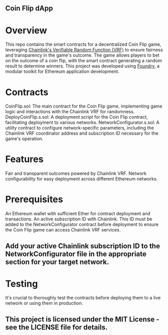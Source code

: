 ## Coin Flip dApp

# Overview

This repo contains the smart contracts for a decentralized Coin Flip game, leveraging [Chainlink's Verifiable Random Function (VRF)](https://vrf.chain.link/) to ensure fairness and transparency in the game's outcome. The game allows players to bet on the outcome of a coin flip, with the smart contract generating a random result to determine winners.
This project was developed using [Foundry](https://book.getfoundry.sh/), a modular toolkit for Ethereum application development.

# Contracts

CoinFlip.sol: The main contract for the Coin Flip game, implementing game logic and interactions with the Chainlink VRF for randomness.
DeployCoinFlip.s.sol: A deployment script for the Coin Flip contract, facilitating deployment to various networks.
NetworkConfigurator.s.sol: A utility contract to configure network-specific parameters, including the Chainlink VRF coordinator address and subscription ID necessary for the game's operation.

# Features

Fair and transparent outcomes powered by Chainlink VRF.
Network configurability for easy deployment across different Ethereum networks.

# Prerequisites

An Ethereum wallet with sufficient Ether for contract deployment and transactions.
An active subscription ID with Chainlink. This ID must be added to the NetworkConfigurator contract before deployment to ensure the Coin Flip game can access Chainlink VRF services.

## Add your active Chainlink subscription ID to the NetworkConfigurator file in the appropriate section for your target network.

# Testing

It's crucial to thoroughly test the contracts before deploying them to a live network or using them in production.

## This project is licensed under the MIT License - see the LICENSE file for details.

